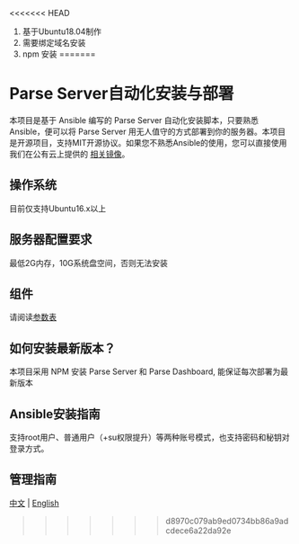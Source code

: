 <<<<<<< HEAD
1. 基于Ubuntu18.04制作
2. 需要绑定域名安装
3. npm 安装
=======
# Parse Server自动化安装与部署

本项目是基于 Ansible 编写的 Parse Server 自动化安装脚本，只要熟悉 Ansible，便可以将 Parse Server 用无人值守的方式部署到你的服务器。本项目是开源项目，支持MIT开源协议。如果您不熟悉Ansible的使用，您可以直接使用我们在公有云上提供的 [相关镜像](https://apps.websoft9.com/parse)。

## 操作系统

目前仅支持Ubuntu16.x以上

## 服务器配置要求

最低2G内存，10G系统盘空间，否则无法安装

## 组件

请阅读[参数表](/docs/zh/stack-components.md)

## 如何安装最新版本？

本项目采用 NPM 安装 Parse Server 和 Parse Dashboard, 能保证每次部署为最新版本

## Ansible安装指南

支持root用户、普通用户（+su权限提升）等两种账号模式，也支持密码和秘钥对登录方式。

## 管理指南

[中文](https://support.websoft9.com/docs/parse/zh) | [English](https://support.websoft9.com/docs/parse)
>>>>>>> d8970c079ab9ed0734bb86a9adcdece6a22da92e
